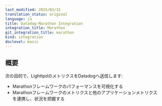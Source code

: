 ```yaml
---
last_modified: 2015/03/31
translation_status: original
language: ja
title: Datadog-Marathon Integration
integration_title: Marathon
git_integration_title: marathon
kind: integration
doclevel: basic
---
```


<!-- Connects Marathon to Datadog in order to:

* Visualize your Marathon framework's performance
* Correlate the performance of Marathon with the rest of your Mesos applications -->

## 概要


次の目的で、LighttpdのメトリクスをDatadogへ送信します:

* Marathonフレームワークのパフォーマンスを可視化する
* Marathonフレームワークのメトリクスと他のアプリケーションメトリクスを連携し、状況を把握する
